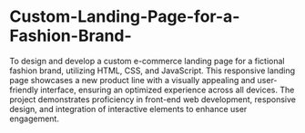 # Custom-Landing-Page-for-a-Fashion-Brand-
To design and develop a custom e-commerce landing page for a fictional fashion brand, utilizing HTML, CSS, and JavaScript. This responsive landing page showcases a new product line with a visually appealing and user-friendly interface, ensuring an optimized experience across all devices. The project demonstrates proficiency in front-end web development, responsive design, and integration of interactive elements to enhance user engagement.
